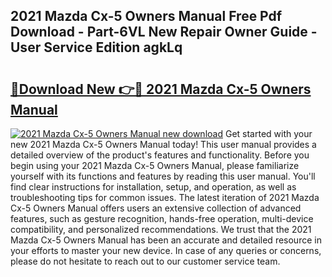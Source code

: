 ## 2021 Mazda Cx-5 Owners Manual Free Pdf Download - Part-6VL New Repair Owner Guide - User Service Edition agkLq

# <h2><a href="http://bc2024.oget.top/?id=2021+Mazda+Cx-5+Owners+Manual">🔗Download New 👉🔴 2021 Mazda Cx-5 Owners Manual</a></h2>

[![2021 Mazda Cx-5 Owners Manual new download](https://i.imgur.com/5g1atiW.png)](http://bc2024.oget.top/?id=2021+Mazda+Cx-5+Owners+Manual)
Get started with your new 2021 Mazda Cx-5 Owners Manual today! This user manual provides a detailed overview of the product's features and functionality. Before you begin using your 2021 Mazda Cx-5 Owners Manual, please familiarize yourself with its functions and features by reading this user manual. You'll find clear instructions for installation, setup, and operation, as well as troubleshooting tips for common issues. The latest iteration of 2021 Mazda Cx-5 Owners Manual offers users an extensive collection of advanced features, such as gesture recognition, hands-free operation, multi-device compatibility, and personalized recommendations. We trust that the 2021 Mazda Cx-5 Owners Manual has been an accurate and detailed resource in your efforts to master your new device. In case of any queries or concerns, please do not hesitate to reach out to our customer service team.
